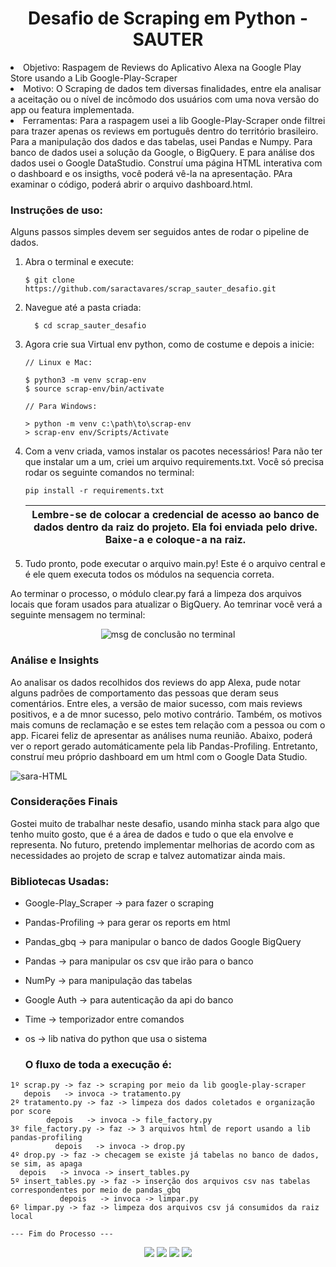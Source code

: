 <div align="center">
<h1> Desafio de Scraping em Python - SAUTER </h1>
</div>

<il>
<li> Objetivo: Raspagem de Reviews do Aplicativo Alexa na Google Play Store usando a Lib Google-Play-Scraper</li>
<li> Motivo: O Scraping de dados tem diversas finalidades, entre ela analisar a aceitação ou o nível de incômodo dos usuários com uma nova versão do app ou featura implementada.</li>
<li> Ferramentas: Para a raspagem usei a lib Google-Play-Scraper onde filtrei para trazer apenas os reviews em português dentro do território brasileiro. Para a manipulação dos dados e das tabelas, usei Pandas e Numpy. Para banco de dados usei a solução da Google, o BigQuery. E para análise dos dados usei o Google DataStudio. Construí uma página HTML interativa com o dashboard e os insigths, você poderá vê-la na apresentação. PAra examinar o código, poderá abrir o arquivo dashboard.html.</li>
</il>

<h3> Instruções de uso: </h2>

<p> Alguns passos simples devem ser seguidos antes de rodar o pipeline de dados. </p>
<ol>
  <li>  Abra o terminal e execute: </li>
  
  ```
  $ git clone https://github.com/saractavares/scrap_sauter_desafio.git
  ```
  
  <li>  Navegue até a pasta criada: </li>
  
```
  $ cd scrap_sauter_desafio
```
   <li>  Agora crie sua Virtual env python, como de costume e depois a inicie: </li>
  
```
// Linux e Mac:

$ python3 -m venv scrap-env
$ source scrap-env/bin/activate

// Para Windows:

> python -m venv c:\path\to\scrap-env
> scrap-env env/Scripts/Activate
```

  <li>  Com a venv criada, vamos instalar os pacotes necessários! Para não ter que instalar um a um, criei um arquivo requirements.txt. Você só precisa rodar os seguinte comandos no terminal: </li>
  
```
pip install -r requirements.txt
```
  
  | Lembre-se de colocar a credencial de acesso ao banco de dados dentro da raiz do projeto. Ela foi enviada pelo drive. Baixe-a e coloque-a na raiz. |
  | --- |
     
  <li>  Tudo pronto, pode executar o arquivo main.py! Este é o arquivo central e é ele quem executa todos os módulos na sequencia correta. </li>
</ol>
<p> Ao terminar o processo, o módulo clear.py fará a limpeza dos arquivos locais que foram usados para atualizar o BigQuery. Ao temrinar você verá a seguinte mensagem no terminal: </p>

<div align="center">
<img src="https://github.com/saractavares/scraping-python-google-play-scraper/blob/main/readme/Screenshot_20211214_172644.png?raw=true" href="" alt="msg de conclusão no terminal">
</div>

<h3> Análise e Insights</h3> 

<p> Ao analisar os dados recolhidos dos reviews do app Alexa, pude notar alguns padrões de comportamento das pessoas que deram seus comentários. Entre eles, a versão de maior sucesso, com mais reviews positivos, e a de mnor sucesso, pelo motivo contrário. Também, os motivos mais comuns de reclamação e se estes tem relação com a pessoa ou com o app. Ficarei feliz de apresentar as análises numa reunião.
Abaixo, poderá ver o report gerado automáticamente pela lib Pandas-Profiling. Entretanto, construí meu próprio dashboard em um html com o Google Data Studio.</p>

<div style="display: inline_block" >
     <img align="center" alt="sara-HTML" src="https://github.com/saractavares/scraping-python-google-play-scraper/blob/main/readme/aval_positivas.png?raw=true">
</div>

<h3> Considerações Finais </h3>

<p> Gostei muito de trabalhar neste desafio, usando minha stack para algo que tenho muito gosto, que é a área de dados e tudo o que ela envolve e representa. No futuro, pretendo implementar melhorias de acordo com as necessidades ao projeto de scrap e talvez automatizar ainda mais.</p>


### Bibliotecas Usadas:

- Google-Play_Scraper  -> para fazer o scraping
- Pandas-Profiling     -> para gerar os reports em html
- Pandas_gbq           -> para manipular o banco de dados Google BigQuery
- Pandas               -> para manipular os csv que irão para o banco
- NumPy                -> para manipulação das tabelas
- Google Auth          -> para autenticação da api do banco
- Time                 -> temporizador entre comandos
- os                   -> lib nativa do python que usa o sistema


  ### O fluxo de toda a execução é:

```
1º scrap.py -> faz -> scraping por meio da lib google-play-scraper 
   depois   -> invoca -> tratamento.py
2º tratamento.py -> faz -> limpeza dos dados coletados e organização por score 
        depois   -> invoca -> file_factory.py
3º file_factory.py -> faz -> 3 arquivos html de report usando a lib pandas-profiling 
          depois   -> invoca -> drop.py
4º drop.py -> faz -> checagem se existe já tabelas no banco de dados, se sim, as apaga 
  depois   -> invoca -> insert_tables.py
5º insert_tables.py -> faz -> inserção dos arquivos csv nas tabelas correspondentes por meio de pandas_gbq
           depois   -> invoca -> limpar.py
6º limpar.py -> faz -> limpeza dos arquivos csv já consumidos da raiz local

--- Fim do Processo --- 
```
<div align=center> 
  <a href="https://instagram.com/dadososfatos/" target="_blank"><img src="https://img.shields.io/badge/-Instagram-%23E4405F?style=for-the-badge&logo=instagram&logoColor=white" target="_blank"></a>
  <a href = "mailto: sara27082011@gmail.com"><img src="https://img.shields.io/badge/-Gmail-%23333?style=for-the-badge&logo=gmail&logoColor=white" target="_blank"></a>
  <a href="https://www.linkedin.com/in/saractavares" target="_blank"><img src="https://img.shields.io/badge/-LinkedIn-%230077B5?style=for-the-badge&logo=linkedin&logoColor=white" target="_blank"></a>
  <a href="https://saractavares.github.io/" target="_blank"><img src="https://img.shields.io/badge/-Portifolio-%d31717?style=for-the-badge&logo=portifolio&logoColor=<d31717>" target="_blank"></a>
</div>
